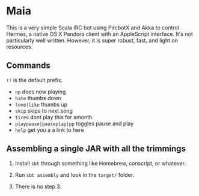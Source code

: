 # Maia

This is a very simple Scala IRC bot using PircbotX and Akka to control Hermes, a native OS X Pandora client with an AppleScript interface. It's not particularly well written. However, it is super robust, fast, and light on resources.

## Commands

`!!` is the default prefix.

* `np` does now playing
* `hate` thumbs down
* `love|like` thumbs up
* `skip` skips to next song
* `tired` dont play this for amonth
* `playpause|pauseplay|pp` toggles pause and play
* `help` get you a a link to here

## Assembling a single JAR with all the trimmings

1. Install `sbt` through something like Homebrew, conscript, or whatever.

2. Run `sbt assembly` and look in the `target/` folder.

3. There is no step 3.
